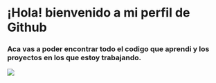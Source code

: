 # ¡Hola! bienvenido a mi perfil de Github


### Aca vas a poder encontrar todo el codigo que aprendi y los proyectos en los que estoy trabajando.

![](https://kinsta.com/es/wp-content/uploads/sites/8/2020/04/herramientas-de-revision-de-codigo-1024x512.png)
